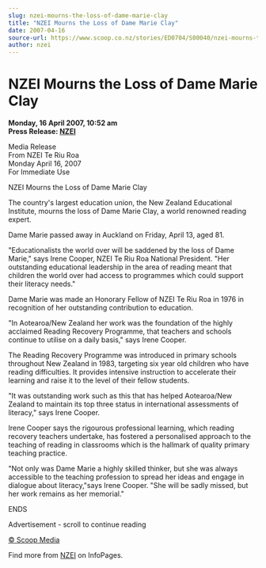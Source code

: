 ```yaml
---
slug: nzei-mourns-the-loss-of-dame-marie-clay
title: "NZEI Mourns the Loss of Dame Marie Clay"
date: 2007-04-16
source-url: https://www.scoop.co.nz/stories/ED0704/S00040/nzei-mourns-the-loss-of-dame-marie-clay.htm
author: nzei
---
```

NZEI Mourns the Loss of Dame Marie Clay
=======================================

**Monday, 16 April 2007, 10:52 am**  
**Press Release: [NZEI](https://info.scoop.co.nz/NZEI)**

Media Release  
From NZEI Te Riu Roa  
Monday April 16, 2007  
For Immediate Use

  
NZEI Mourns the Loss of Dame Marie Clay

The country's largest education union, the New Zealand Educational Institute, mourns the loss of Dame Marie Clay, a world renowned reading expert.

Dame Marie passed away in Auckland on Friday, April 13, aged 81.

\"Educationalists the world over will be saddened by the loss of Dame Marie," says Irene Cooper, NZEI Te Riu Roa National President. "Her outstanding educational leadership in the area of reading meant that children the world over had access to programmes which could support their literacy needs."

Dame Marie was made an Honorary Fellow of NZEI Te Riu Roa in 1976 in recognition of her outstanding contribution to education.

"In Aotearoa/New Zealand her work was the foundation of the highly acclaimed Reading Recovery Programme, that teachers and schools continue to utilise on a daily basis," says Irene Cooper.

The Reading Recovery Programme was introduced in primary schools throughout New Zealand in 1983, targeting six year old children who have reading difficulties. It provides intensive instruction to accelerate their learning and raise it to the level of their fellow students.

"It was outstanding work such as this that has helped Aotearoa/New Zealand to maintain its top three status in international assessments of literacy," says Irene Cooper.

Irene Cooper says the rigourous professional learning, which reading recovery teachers undertake, has fostered a personalised approach to the teaching of reading in classrooms which is the hallmark of quality primary teaching practice.

"Not only was Dame Marie a highly skilled thinker, but she was always accessible to the teaching profession to spread her ideas and engage in dialogue about literacy,"says Irene Cooper. "She will be sadly missed, but her work remains as her memorial."

  
ENDS

Advertisement - scroll to continue reading





[© Scoop Media](http://www.scoop.co.nz/about/terms.html)

Find more from [NZEI](https://info.scoop.co.nz/NZEI) on InfoPages.